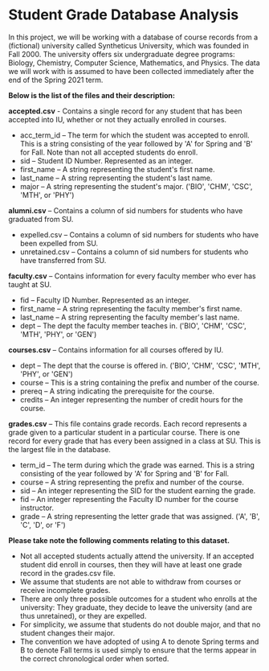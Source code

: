 # Student Grade Database Analysis
In this project, we will be working with a database of course records from a (fictional) university called Syntheticus University, which was founded in Fall 2000. The university offers six undergraduate degree programs: Biology, Chemistry, Computer Science, Mathematics, and Physics. The data we will work with is assumed to have been collected immediately after the end of the Spring 2021 term.  

**Below is the list of the files and their description:**  

 **accepted.csv** - Contains a single record for any student that has been accepted into IU, whether or not they actually enrolled in courses.  
 - acc_term_id – The term for which the student was accepted to enroll. This is a string consisting of the year followed by 'A' for Spring and 'B' for Fall. Note than not all accepted students do enroll.
 - sid – Student ID Number. Represented as an integer.  
 - first_name – A string representing the student's first name.  
 - last_name – A string representing the student's last name.       
 - major – A string representing the student's major. ('BIO', 'CHM', 'CSC', 'MTH', or 'PHY')  

**alumni.csv** – Contains a column of sid numbers for students who have graduated from SU.
 - expelled.csv – Contains a column of sid numbers for students who have been expelled from SU.  
 - unretained.csv – Contains a column of sid numbers for students who have transferred from SU.   
 
**faculty.csv** – Contains information for every faculty member who ever has taught at SU.
  - fid – Faculty ID Number. Represented as an integer.  
  - first_name – A string representing the faculty member's first name.  
  - last_name – A string representing the faculty member's last name.  
  - dept – The dept the faculty member teaches in. ('BIO', 'CHM', 'CSC', 'MTH', 'PHY', or 'GEN')   
   
**courses.csv** – Contains information for all courses offered by IU.  
  - dept – The dept that the course is offered in. ('BIO', 'CHM', 'CSC', 'MTH', 'PHY', or 'GEN')  
  - course – This is a string containing the prefix and number of the course.  
  - prereq – A string indicating the prerequisite for the course.  
  - credits – An integer representing the number of credit hours for the course.  
  
 **grades.csv** – This file contains grade records. Each record represents a grade given to a particular student in a particular course. There is one record for every grade that has every been assigned in a class at SU. This is the largest file in the database.  
  - term_id – The term during which the grade was earned. This is a string consisting of the year followed by 'A' for Spring and 'B' for Fall.  
  - course – A string representing the prefix and number of the course.  
  - sid – An integer representing the SID for the student earning the grade.  
  - fid – An integer representing the Faculty ID number for the course instructor.  
  - grade – A string representing the letter grade that was assigned. ('A', 'B', 'C', 'D', or 'F')

**Please take note the following comments relating to this dataset.**
- Not all accepted students actually attend the university. If an accepted student did enroll in courses, then they will have at least one grade record in the grades.csv file.
- We assume that students are not able to withdraw from courses or receive incomplete grades.
- There are only three possible outcomes for a student who enrolls at the university: They graduate, they decide to leave the university (and are thus unretained), or they are expelled.
- For simplicity, we assume that students do not double major, and that no student changes their major.
- The convention we have adopted of using A to denote Spring terms and B to denote Fall terms is used simply to ensure that the terms appear in the correct chronological order when sorted.


